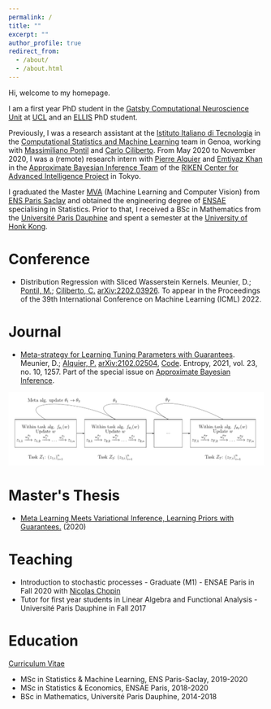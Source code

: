 ```yaml
---
permalink: /
title: ""
excerpt: ""
author_profile: true
redirect_from: 
  - /about/
  - /about.html
---
```


Hi, welcome to my homepage.

I am a first year PhD student in the [Gatsby Computational Neuroscience Unit](https://www.ucl.ac.uk/gatsby/study-and-work/phd-programme) at [UCL](https://www.ucl.ac.uk) and an [ELLIS](https://ellis.eu/phd-postdoc) PhD student.

Previously, I was a research assistant at the [Istituto Italiano di Tecnologia](https://iit.it) in the [Computational Statistics and Machine Learning](https://www.iit.it/research/lines/computational-statistics-and-machine-learning) team in Genoa, working with [Massimiliano Pontil](https://scholar.google.com/citations?user=lcOacs8AAAAJ&hl=en) and [Carlo Ciliberto](https://scholar.google.com/citations?user=XUcUAisAAAAJ&hl=en). From May 2020 to November 2020, I was a (remote) research intern with [Pierre Alquier](https://pierrealquier.github.io) and [Emtiyaz Khan](https://emtiyaz.github.io) in the [Approximate Bayesian Inference Team](https://team-approx-bayes.github.io "ApproxBayesTeam") of the [RIKEN Center for Advanced Intelligence Project](https://aip.riken.jp "RikenAIP") in Tokyo.

I graduated the Master [MVA](http://math.ens-paris-saclay.fr/version-francaise/formations/master-mva/) (Machine Learning and Computer Vision) from [ENS Paris Saclay](https://ens-paris-saclay.fr/en) and obtained the engineering degree of [ENSAE](https://www.ensae.fr/en/) specialising in Statistics. Prior to that, I received a BSc in Mathematics from the [Université Paris Dauphine](https://dauphine.psl.eu/en/) and spent a semester at the [University of Honk Kong](https://www.hku.hk). 

<!-- At RIKEN I worked on the theoretical aspects of Variational Inference and meta learning. My research interests span optimisation, reproducing kernel hilbert spaces, optimal transport and bayesian inference. I am particularly fond of functional analysis, measure and integration theory and high-dimensional probability.--> 

Conference
======
<!--<div class="container">
  <div class="image">
    <img style="float: right;" src="../images/gmm_ex.png" width="350"> 
  </div>
  <div class="text"> -->
- Distribution Regression with Sliced Wasserstein Kernels. Meunier, D.; [Pontil, M.](http://www0.cs.ucl.ac.uk/staff/m.pontil/); [Ciliberto, C.](https://cciliber.github.io) [arXiv:2202.03926](https://arxiv.org/abs/2202.03926). To appear in the Proceedings of the 39th International Conference on Machine Learning (ICML) 2022.
<!--      </div>
    </div> -->

Journal
======
- [Meta-strategy for Learning Tuning Parameters with Guarantees](https://www.mdpi.com/1099-4300/23/10/1257). Meunier, D.; [Alquier, P.](https://pierrealquier.github.io/index.html) [arXiv:2102.02504](https://arxiv.org/abs/2102.02504), [Code](../files/supplement.zip). Entropy, 2021, vol. 23, no. 10, 1257. Part of the special issue on [Approximate Bayesian Inference](https://www.mdpi.com/journal/entropy/special_issues/approx_Bayes_inference).
<img src="../images/metagraph.png" width="700"> 

Master's Thesis
======
- [Meta Learning Meets Variational Inference, Learning Priors with Guarantees.](../files/RikenReport.pdf) (2020)

Teaching
======
- Introduction to stochastic processes - Graduate (M1) - ENSAE Paris in Fall 2020 with [Nicolas Chopin](https://nchopin.github.io)
- Tutor for first year students in Linear Algebra and Functional Analysis - Université Paris Dauphine in Fall 2017

Education
======

[Curriculum Vitae](../files/MeunierDimitriResume.pdf)

- MSc in Statistics & Machine Learning, ENS Paris-Saclay, 2019-2020
- MSc in Statistics & Economics, ENSAE Paris, 2018-2020
- BSc in Mathematics, Université Paris Dauphine, 2014-2018





